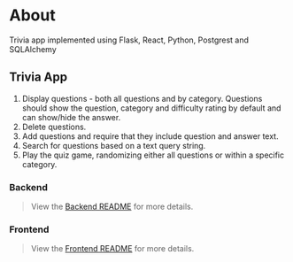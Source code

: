 # About

Trivia app implemented using Flask, React, Python, Postgrest and SQLAlchemy

## Trivia App

1. Display questions - both all questions and by category. Questions should show the question, category and difficulty rating by default and can show/hide the answer.
2. Delete questions.
3. Add questions and require that they include question and answer text.
4. Search for questions based on a text query string.
5. Play the quiz game, randomizing either all questions or within a specific category.

### Backend

> View the [Backend README](./backend/README.md) for more details.

### Frontend 

> View the [Frontend README](./frontend/README.md) for more details.
